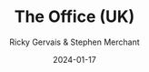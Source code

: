 ---
title: The Office (UK)
subtitle: Ricky Gervais & Stephen Merchant
type: TV
image: ./images/office-uk.webp
link: https://www.imdb.com/title/tt0290978/
year: 2001-2003
date: 2024-01-17
---